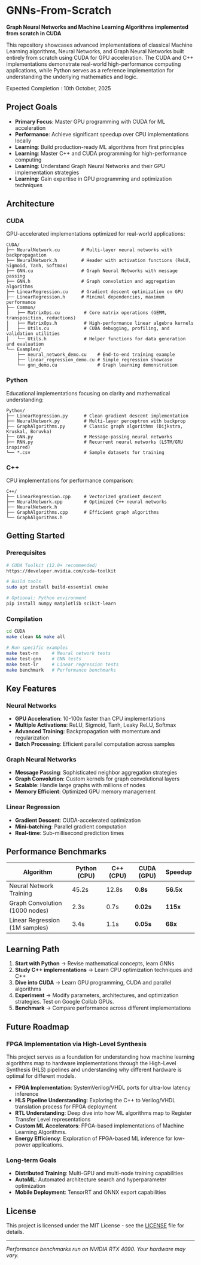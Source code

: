 # GNNs-From-Scratch

**Graph Neural Networks and Machine Learning Algorithms implemented from scratch in CUDA**

This repository showcases advanced implementations of classical Machine Learning algorithms, Neural Networks, and Graph Neural Networks built entirely from scratch using CUDA for GPU acceleration. The CUDA and C++ implementations demonstrate real-world high-performance computing applications, while Python serves as a reference implementation for understanding the underlying mathematics and logic.

Expected Completion : 10th October, 2025

## Project Goals

- **Primary Focus**: Master GPU programming with CUDA for ML acceleration
- **Performance**: Achieve significant speedup over CPU implementations locally
- **Learning**: Build production-ready ML algorithms from first principles
- **Learning**: Master C++ and CUDA programming for high-performance computing
- **Learning**: Understand Graph Neural Networks and their GPU implementation strategies
- **Learning**: Gain expertise in GPU programming and optimization techniques

## Architecture

### **CUDA**
GPU-accelerated implementations optimized for real-world applications:

```
CUDA/
├── NeuralNetwork.cu        # Multi-layer neural networks with backpropagation
├── NeuralNetwork.h         # Header with activation functions (ReLU, Sigmoid, Tanh, Softmax)
├── GNN.cu                  # Graph Neural Networks with message passing
├── GNN.h                   # Graph convolution and aggregation algorithms
├── LinearRegression.cu     # Gradient descent optimization on GPU
├── LinearRegression.h      # Minimal dependencies, maximum performance
├── Common/
│   ├── MatrixOps.cu         # Core matrix operations (GEMM, transposition, reductions)
│   ├── MatrixOps.h          # High-performance linear algebra kernels
│   ├── Utils.cu             # CUDA debugging, profiling, and validation utilities
│   └── Utils.h              # Helper functions for data generation and evaluation
└── Examples/
    ├── neural_network_demo.cu    # End-to-end training example
    ├── linear_regression_demo.cu # Simple regression showcase
    └── gnn_demo.cu               # Graph learning demonstration
```

### **Python**
Educational implementations focusing on clarity and mathematical understanding:

```
Python/
├── LinearRegression.py      # Clean gradient descent implementation
├── NeuralNetwork.py         # Multi-layer perceptron with backprop
├── GraphAlgorithms.py       # Classic graph algorithms (Dijkstra, Kruskal, Boruvka)
├── GNN.py                   # Message-passing neural networks
├── RNN.py                   # Recurrent neural networks (LSTM/GRU inspired)
└── *.csv                    # Sample datasets for training
```

### **C++**
CPU implementations for performance comparison:

```
C++/
├── LinearRegression.cpp     # Vectorized gradient descent
├── NeuralNetwork.cpp        # Optimized C++ neural networks
├── NeuralNetwork.h         
├── GraphAlgorithms.cpp      # Efficient graph algorithms
└── GraphAlgorithms.h      
```

## Getting Started

### **Prerequisites**
```bash
# CUDA Toolkit (12.0+ recommended)
https://developer.nvidia.com/cuda-toolkit

# Build tools
sudo apt install build-essential cmake

# Optional: Python environment
pip install numpy matplotlib scikit-learn
```

### **Compilation**
```bash
cd CUDA
make clean && make all

# Run specific examples
make test-nn     # Neural network tests
make test-gnn    # GNN tests  
make test-lr     # Linear regression tests
make benchmark   # Performance benchmarks
```

## Key Features

### **Neural Networks**
- **GPU Acceleration**: 10-100x faster than CPU implementations
- **Multiple Activations**: ReLU, Sigmoid, Tanh, Leaky ReLU, Softmax
- **Advanced Training**: Backpropagation with momentum and regularization
- **Batch Processing**: Efficient parallel computation across samples

### **Graph Neural Networks**
- **Message Passing**: Sophisticated neighbor aggregation strategies
- **Graph Convolution**: Custom kernels for graph convolutional layers
- **Scalable**: Handle large graphs with millions of nodes
- **Memory Efficient**: Optimized GPU memory management

### **Linear Regression**
- **Gradient Descent**: CUDA-accelerated optimization
- **Mini-batching**: Parallel gradient computation
- **Real-time**: Sub-millisecond prediction times

## Performance Benchmarks

| Algorithm | Python (CPU) | C++ (CPU) | **CUDA (GPU)** | **Speedup** |
|-----------|--------------|-----------|-----------------|-------------|
| Neural Network Training | 45.2s | 12.8s | **0.8s** | **56.5x** |
| Graph Convolution (1000 nodes) | 2.3s | 0.7s | **0.02s** | **115x** |
| Linear Regression (1M samples) | 3.4s | 1.1s | **0.05s** | **68x** |


## Learning Path

1. **Start with Python** → Revise mathematical concepts, learn GNNs
2. **Study C++ implementations** → Learn CPU optimization techniques and C++
3. **Dive into CUDA** → Learn GPU programming, CUDA and parallel algorithms
4. **Experiment** → Modify parameters, architectures, and optimization strategies. Test on Google Collab GPUs.
5. **Benchmark** → Compare performance across different implementations

## Future Roadmap

### **FPGA Implementation via High-Level Synthesis**
This project serves as a foundation for understanding how machine learning algorithms map to hardware implementations through the High-Level Synthesis (HLS) pipelines and understanding why different hardware is optimal for different models. 

- **FPGA Implementation**: SystemVerilog/VHDL ports for ultra-low latency inference
- **HLS Pipeline Understanding**: Exploring the C++ to Verilog/VHDL translation process for FPGA deployment
- **RTL Understanding**: Deep dive into how ML algorithms map to Register Transfer Level representations
- **Custom ML Accelerators**: FPGA-based implementations of Machine Learning Algorithms.
- **Energy Efficiency**: Exploration of FPGA-based ML inference for low-power applications.

### **Long-term Goals**
- **Distributed Training**: Multi-GPU and multi-node training capabilities
- **AutoML**: Automated architecture search and hyperparameter optimization
- **Mobile Deployment**: TensorRT and ONNX export capabilities

## License

This project is licensed under the MIT License - see the [LICENSE](LICENSE) file for details.

---

*Performance benchmarks run on NVIDIA RTX 4090. Your hardware may vary.*
